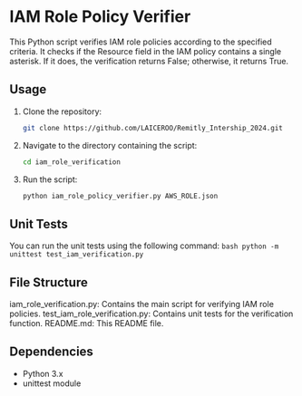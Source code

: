 # IAM Role Policy Verifier
This Python script verifies IAM role policies according to the specified criteria. It checks if the Resource field in the IAM policy contains a single asterisk. If it does, the verification returns False; otherwise, it returns True.

## Usage
1. Clone the repository:
    ```bash
    git clone https://github.com/LAICEROO/Remitly_Intership_2024.git
    ```
2. Navigate to the directory containing the script:
    ```bash
    cd iam_role_verification
    ```
3. Run the script:
    ```bash
    python iam_role_policy_verifier.py AWS_ROLE.json
    ```

## Unit Tests
You can run the unit tests using the following command:
    ```bash
    python -m unittest test_iam_verification.py
    ```
    
## File Structure
iam_role_verification.py: Contains the main script for verifying IAM role policies.
test_iam_role_verification.py: Contains unit tests for the verification function.
README.md: This README file.

## Dependencies
- Python 3.x
- unittest module 
